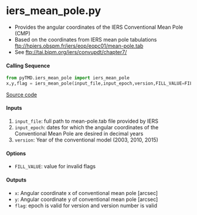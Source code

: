 iers_mean_pole.py
=================

 - Provides the angular coordinates of the IERS Conventional Mean Pole (CMP)
 - Based on the coordinates from IERS mean pole tabulations ftp://hpiers.obspm.fr/iers/eop/eopc01/mean-pole.tab
 - See ftp://tai.bipm.org/iers/convupdt/chapter7/

#### Calling Sequence
```python
from pyTMD.iers_mean_pole import iers_mean_pole
x,y,flag = iers_mean_pole(input_file,input_epoch,version,FILL_VALUE=FILL_VALUE)
```
[Source code](https://github.com/tsutterley/pyTMD/blob/main/pyTMD/iers_mean_pole.py)

#### Inputs
 1. `input_file`: full path to mean-pole.tab file provided by IERS
 2. `input_epoch`: dates for which the angular coordinates of the Conventional Mean Pole are desired in decimal years  
 3. `version`: Year of the conventional model (2003, 2010, 2015)

#### Options
 - `FILL_VALUE`: value for invalid flags

#### Outputs
 - `x`: Angular coordinate x of conventional mean pole [arcsec]
 - `y`: Angular coordinate y of conventional mean pole [arcsec]
 - `flag`: epoch is valid for version and version number is valid
